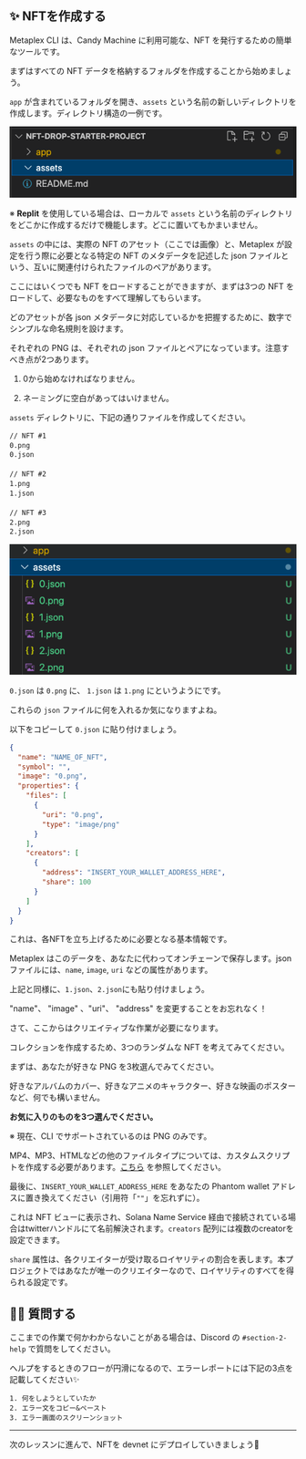 ✨ NFTを作成する
---

Metaplex CLI は、Candy Machine に利用可能な、NFT を発行するための簡単なツールです。

まずはすべての NFT データを格納するフォルダを作成することから始めましょう。

`app` が含まれているフォルダを開き、`assets` という名前の新しいディレクトリを作成します。ディレクトリ構造の一例です。

![無題](/public/images/Solana-NFT-mint/section2/2_2_1.png)

※ **Replit** を使用している場合は、ローカルで `assets` という名前のディレクトリをどこかに作成するだけで機能します。どこに置いてもかまいません。

`assets` の中には、実際の NFT のアセット（ここでは画像）と、Metaplex が設定を行う際に必要となる特定の NFT のメタデータを記述した json ファイルという、互いに関連付けられたファイルのペアがあります。

ここにはいくつでも NFT をロードすることができますが、まずは3つの NFT をロードして、必要なものをすべて理解してもらいます。

どのアセットが各 json メタデータに対応しているかを把握するために、数字でシンプルな命名規則を設けます。

それぞれの PNG は、それぞれの json ファイルとペアになっています。注意すべき点が2つあります。

1. 0から始めなければなりません。

2. ネーミングに空白があってはいけません。

`assets` ディレクトリに、下記の通りファイルを作成してください。

```txt
// NFT #1
0.png
0.json

// NFT #2
1.png
1.json

// NFT #3
2.png
2.json
```

![無題](/public/images/Solana-NFT-mint/section2/2_2_2.png)

`0.json` は `0.png` に、 `1.json` は `1.png` にというようにです。

これらの `json` ファイルに何を入れるか気になりますよね。

以下をコピーして `0.json` に貼り付けましょう。

```json
{
  "name": "NAME_OF_NFT",
  "symbol": "",
  "image": "0.png",
  "properties": {
    "files": [
      {
        "uri": "0.png",
        "type": "image/png"
      }
    ],
    "creators": [
      {
        "address": "INSERT_YOUR_WALLET_ADDRESS_HERE",
        "share": 100
      }
    ]
  }
}
```

これは、各NFTを立ち上げるために必要となる基本情報です。

Metaplex はこのデータを、あなたに代わってオンチェーンで保存します。json ファイルには、`name`, `image`, `uri` などの属性があります。

上記と同様に、`1.json`、`2.json`にも貼り付けましょう。

"name"、  "image" 、"uri"、 "address" を変更することをお忘れなく！

さて、ここからはクリエイティブな作業が必要になります。

コレクションを作成するため、3つのランダムな NFT を考えてみてください。

まずは、あなたが好きな PNG を3枚選んでみてください。

好きなアルバムのカバー、好きなアニメのキャラクター、好きな映画のポスターなど、何でも構いません。

**お気に入りのものを3つ選んでください。**

※ 現在、CLI でサポートされているのは PNG のみです。

MP4、MP3、HTMLなどの他のファイルタイプについては、カスタムスクリプトを作成する必要があります。[こちら](https://github.com/metaplex-foundation/metaplex/issues/511) を参照してください。

最後に、`INSERT_YOUR_WALLET_ADDRESS_HERE` をあなたの Phantom wallet アドレスに置き換えてください（引用符「`""`」を忘れずに）。

これは NFT ビューに表示され、Solana Name Service 経由で接続されている場合はtwitterハンドルにて名前解決されます。`creators` 配列には複数のcreatorを設定できます。

`share` 属性は、各クリエイターが受け取るロイヤリティの割合を表します。本プロジェクトではあなたが唯一のクリエイターなので、ロイヤリティのすべてを得られる設定です。

🙋‍♂️ 質問する
-------------------------------------------
ここまでの作業で何かわからないことがある場合は、Discord の `#section-2-help` で質問をしてください。

ヘルプをするときのフローが円滑になるので、エラーレポートには下記の3点を記載してください✨
```
1. 何をしようとしていたか
2. エラー文をコピー&ペースト
3. エラー画面のスクリーンショット
```

------
次のレッスンに進んで、NFTを devnet にデプロイしていきましょう🎉
